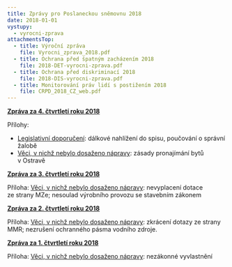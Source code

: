 ```yaml
---
title: Zprávy pro Poslaneckou sněmovnu 2018
date: 2018-01-01
vystupy:
  - vyrocni-zprava
attachmentsTop:
  - title: Výroční zpráva
    file: Vyrocni_zprava_2018.pdf
  - title: Ochrana před špatným zacházením 2018
    file: 2018-DET-vyrocni-zprava.pdf
  - title: Ochrana před diskriminací 2018
    file: 2018-DIS-vyrocni-zprava.pdf
  - title: Monitorování práv lidí s postižením 2018
    file: CRPD_2018_CZ_web.pdf
---
```


**[Zpráva za 4. čtvrtletí roku 2018](2018-IV-Q.pdf)**

Přílohy:

- [Legislativní doporučení](2018-IV-Q-doporuceni.pdf): dálkové nahlížení do spisu, poučování o správní žalobě
- [Věci, v nichž nebylo dosaženo nápravy](2018-IV-Q-sankce.pdf): zásady pronajímání bytů v Ostravě

**[Zpráva za 3. čtvrtletí roku 2018](2018-III-Q.pdf)**

Příloha: [Věci, v nichž nebylo dosaženo nápravy](2018-III-Q-sankce.pdf): nevyplacení dotace ze strany MZe; nesoulad výrobního provozu se stavebním zákonem

**[Zpráva za 2. čtvrtletí roku 2018](2018-II-Q.pdf)**

Příloha: [Věci, v nichž nebylo dosaženo nápravy](2018-II-Q-sankce.pdf): zkrácení dotazy ze strany MMR; nezrušení ochranného pásma vodního zdroje.

**[Zpráva za 1. čtvrtletí roku 2018](2018-I-Q.pdf)**

Příloha: [Věci, v nichž nebylo dosaženo nápravy](2018-I-Q-sankce.pdf): nezákonné vyvlastnění
